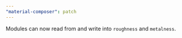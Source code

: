 ```yaml
---
"material-composer": patch
---
```


Modules can now read from and write into `roughness` and `metalness`.
